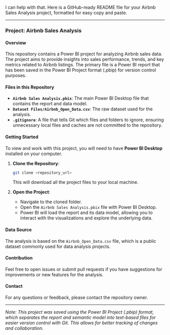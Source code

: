 I can help with that. Here is a GitHub-ready README file for your Airbnb Sales Analysis project, formatted for easy copy and paste.

-----

### Project: Airbnb Sales Analysis

#### Overview

This repository contains a Power BI project for analyzing Airbnb sales data. The project aims to provide insights into sales performance, trends, and key metrics related to Airbnb listings. The primary file is a Power BI report that has been saved in the Power BI Project format (.pbip) for version control purposes.

#### Files in this Repository

  * **`Airbnb Sales Analysis.pbix`**: The main Power BI Desktop file that contains the report and data model.
  * **`Dataset Files/Airbnb_Open_Data.csv`**: The raw dataset used for the analysis.
  * **`.gitignore`**: A file that tells Git which files and folders to ignore, ensuring unnecessary local files and caches are not committed to the repository.

#### Getting Started

To view and work with this project, you will need to have **Power BI Desktop** installed on your computer.

1.  **Clone the Repository**:

    ```bash
    git clone <repository_url>
    ```

    This will download all the project files to your local machine.

2.  **Open the Project**:

      * Navigate to the cloned folder.
      * Open the `Airbnb Sales Analysis.pbix` file with Power BI Desktop.
      * Power BI will load the report and its data model, allowing you to interact with the visualizations and explore the underlying data.

#### Data Source

The analysis is based on the `Airbnb_Open_Data.csv` file, which is a public dataset commonly used for data analysis projects.

#### Contribution

Feel free to open issues or submit pull requests if you have suggestions for improvements or new features for the analysis.

#### Contact

For any questions or feedback, please contact the repository owner.

-----

*Note: This project was saved using the Power BI Project (.pbip) format, which separates the report and semantic model into text-based files for easier version control with Git. This allows for better tracking of changes and collaboration.*
